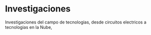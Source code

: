 # Investigaciones
Investigaciones del campo de tecnologias, desde circuitos electricos a tecnologias en la Nube,
